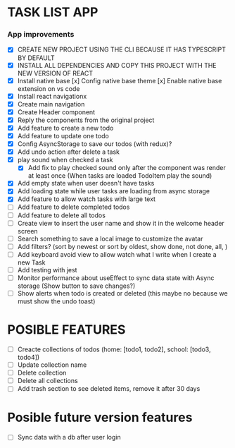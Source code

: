 # TASK LIST APP

### App improvements

- [x] CREATE NEW PROJECT USING THE CLI BECAUSE IT HAS TYPESCRIPT BY DEFAULT
- [x] INSTALL ALL DEPENDENCIES AND COPY THIS PROJECT WITH THE NEW VERSION OF REACT
- [x] Install native base
      [x] Config native base theme
      [x] Enable native base extension on vs code
- [x] Install react navigationx
- [x] Create main navigation
- [x] Create Header component
- [x] Reply the components from the original project
- [x] Add feature to create a new todo
- [x] Add feature to update one todo
- [x] Config AsyncStorage to save our todos (with redux)?
- [x] Add undo action after delete a task
- [x] play sound when checked a task
  - [x] Add fix to play checked sound only after the component was render at least once (When tasks are loaded TodoItem play the sound)
- [x] Add empty state when user doesn't have tasks
- [x] Add loading state while user tasks are loading from async storage
- [x] Add feature to allow watch tasks with large text
- [ ] Add feature to delete completed todos
- [ ] Add feature to delete all todos
- [ ] Create view to insert the user name and show it in the welcome header screen
- [ ] Search something to save a local image to customize the avatar
- [ ] Add filters? (sort by newest or sort by oldest, show done, not done, all, )
- [ ] Add keyboard avoid view to allow watch what I write when I create a new Task
- [ ] Add testing with jest
- [ ] Monitor performance about useEffect to sync data state with Async storage (Show button to save changes?)
- [ ] Show alerts when todo is created or deleted (this maybe no because we must show the undo toast)

# POSIBLE FEATURES

- [ ] Creacte collections of todos (home: [todo1, todo2], school: [todo3, todo4])
- [ ] Update collection name
- [ ] Delete collection
- [ ] Delete all collections
- [ ] Add trash section to see deleted items, remove it after 30 days

# Posible future version features

- [ ] Sync data with a db after user login
